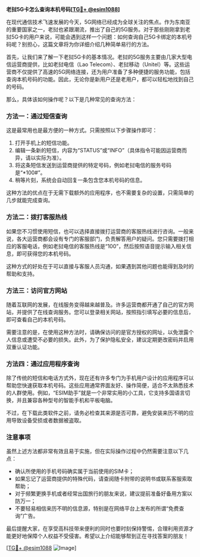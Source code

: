 **老挝5G卡怎么查询本机号码[[TG💪+ @esim1088](https://t.me/s/esim1088)]**

在现代通信技术飞速发展的今天，5G网络已经成为全球关注的焦点。作为东南亚的重要国家之一，老挝也紧跟潮流，推出了自己的5G服务。对于那些刚刚拿到老挝5G卡的用户来说，可能会遇到这样一个问题：如何查询自己5G卡绑定的本机号码呢？别担心，这篇文章将为你详细介绍几种简单易行的方法。

首先，让我们来了解一下老挝5G卡的基本情况。老挝的5G服务主要由几家大型电信运营商提供，比如老挝电信（Lao Telecom）、老挝移动（Unitel）等。这些运营商不仅提供了高速的5G网络连接，还为用户准备了多种便捷的服务功能，包括查询本机号码的功能。因此，无论你是新用户还是老用户，都可以轻松地找到自己的号码。

那么，具体该如何操作呢？以下是几种常见的查询方法：

### 方法一：通过短信查询

这是最常用也是最方便的一种方式。只需按照以下步骤操作即可：

1. 打开手机上的短信功能。
2. 编辑一条新的短信，内容为“STATUS”或“INFO”（具体指令可能因运营商而异，请以实际为准）。
3. 将这条短信发送到运营商提供的特定号码，例如老挝电信的服务号码是“*100#”。
4. 稍等片刻，系统会自动回复一条包含您本机号码的信息。

这种方法的优点在于无需下载额外的应用程序，也不需要复杂的设置，只需简单的几步就能完成查询。

### 方法二：拨打客服热线

如果您不习惯使用短信，也可以选择直接拨打运营商的客服热线进行咨询。一般来说，各大运营商都会设有专门的客服部门，负责解答用户的疑问。您只需要拨打相应的客服电话，例如老挝电信的客服热线是“100”，然后按照语音提示输入相关信息，即可获得您的本机号码。

这种方式的好处在于可以直接与客服人员沟通，如果遇到其他问题也能得到及时的帮助和支持。

### 方法三：访问官方网站

随着互联网的发展，在线服务变得越来越普及。许多运营商都开通了自己的官方网站，并提供了在线查询服务。您可以登录相关网站，按照指引填写必要的信息后，即可查看自己的本机号码。

需要注意的是，在使用这种方法时，请确保访问的是官方授权的网址，以免泄露个人信息或遭受不必要的损失。此外，为了保护隐私安全，建议定期更改密码并启用双重认证功能。

### 方法四：通过应用程序查询

除了传统的短信和电话方式外，现在还有许多专门为手机用户设计的应用程序可以帮助您快速获取本机号码。这些应用通常界面友好、操作简便，适合不太熟悉技术的人群使用。例如，“ESIM助手”就是一个非常实用的小工具，它支持多国语言切换，并且兼容各种型号的智能手机和平板电脑。

不过，在下载此类软件之前，请务必检查其来源是否可靠，避免安装来历不明的应用导致设备受损或者数据被盗取。

### 注意事项

虽然上述方法都非常有效且易于实施，但在实际操作过程中仍然需要注意以下几点：

- 确认所使用的手机号码确实属于当前使用的SIM卡；
- 如果忘记了运营商提供的特殊代码，请查阅随卡附带的说明书或联系客服索取帮助；
- 对于频繁更换手机或者经常出国旅行的朋友来说，建议提前准备好备用方案以防万一；
- 不要轻易相信来历不明的信息源，特别是在网络平台上发布的所谓“免费查询”广告。

最后提醒大家，在享受高科技带来便利的同时也要时刻保持警惕，合理利用资源才能更好地保障个人权益不受侵害。希望以上介绍能够帮到正在寻找答案的朋友！

[[TG💪+ @esim1088](https://t.me/s/esim1088) ![Image](https://i.postimg.cc/4NQfJmqS/Snipaste-2025-05-13-00-14-12.png)]